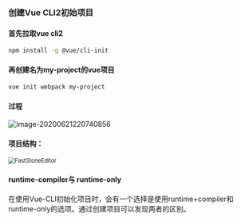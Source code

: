 ### 创建Vue CLI2初始项目


#### 首先拉取vue cli2
~~~sh
npm install -g @vue/cli-init
~~~

#### 再创建名为my-project的vue项目
~~~sh
vue init webpack my-project
~~~

#### 过程
![image-20200621220740856](https://lemenk-img-aliyun.oss-cn-beijing.aliyuncs.com/img/image-20200621220740856.png)



#### 项目结构：

<img src="https://lemenk-img-aliyun.oss-cn-beijing.aliyuncs.com/img/FastStoneEditor.png" alt="FastStoneEditor" style="zoom:80%;" />


#### runtime-compiler与 runtime-only
在使用Vue-CLI初始化项目时，会有一个选择是使用runtime+compiler和runtime-only的选项。通过创建项目可以发现两者的区别。